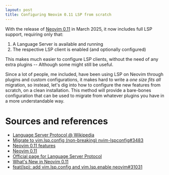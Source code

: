 ```yaml
---
layout: post
title: Configuring Neovim 0.11 LSP from scratch
---
```


With the release of [Neovim 0.11] in March 2025, it now includes full LSP support, requiring only that:

1. A Language Server is available and running
2. The respective LSP client is enabled (and optionally configured)

This makes much easier to configure LSP clients, without the need of any extra plugins -- Although some might still be useful.

Since a lot of people, me included, have been using LSP on Neovim through plugins and custom configurations, it makes hard to write a _one size fits all_ migration, so instead, let's dig into how to configure the new features from scratch, on a clean installation. This method will provide a bare-bones configuration that can be used to migrate from whatever plugins you have in a more understandable way.

# Sources and references

- [Language Server Protocol @ Wikipedia]
- [Migrate to vim.lsp.config (non-breaking) nvim-lspconfig#3483]
- [Neovim 0.11 features]
- [Neovim 0.11]
- [Official page for Language Server Protocol]
- [What's New in Neovim 0.11]
- [feat(lsp): add vim.lsp.config and vim.lsp.enable neovim#31031]

[Language Server Protocol @ Wikipedia]: https://en.wikipedia.org/wiki/Language_Server_Protocol
[Migrate to vim.lsp.config (non-breaking) nvim-lspconfig#3483]: https://github.com/neovim/nvim-lspconfig/issues/3494
[Neovim 0.11 features]: https://neovim.io/doc/user/news-0.11.html
[Neovim 0.11]: https://neovim.io/news/2025/03
[Official page for Language Server Protocol]: https://microsoft.github.io/language-server-protocol/
[What's New in Neovim 0.11]: https://gpanders.com/blog/whats-new-in-neovim-0-11/
[feat(lsp): add vim.lsp.config and vim.lsp.enable neovim#31031]:  https://github.com/neovim/neovim/pull/31031

